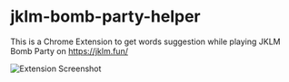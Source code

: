 # jklm-bomb-party-helper
This is a Chrome Extension to get words suggestion while playing JKLM Bomb Party on https://jklm.fun/

![Extension Screenshot](https://github.com/georgeshachem/jklm-bomb-party-helper/blob/main/screenshot.jpg?raw=true)